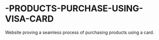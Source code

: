 # -PRODUCTS-PURCHASE-USING-VISA-CARD
Website proving a seamless process of purchasing products using a card.
